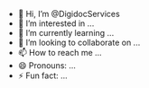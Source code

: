- 👋 Hi, I’m @DigidocServices
- 👀 I’m interested in ...
- 🌱 I’m currently learning ...
- 💞️ I’m looking to collaborate on ...
- 📫 How to reach me ...
- 😄 Pronouns: ...
- ⚡ Fun fact: ...

<!---
DigidocServices/DigidocServices is a ✨ special ✨ repository because its `README.md` (this file) appears on your GitHub profile.
You can click the Preview link to take a look at your changes.
--->
